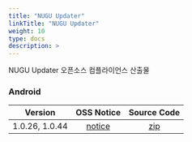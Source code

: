 ```yaml
---
title: "NUGU Updater"
linkTitle: "NUGU Updater"
weight: 10
type: docs
description: >
---
```


NUGU Updater 오픈소스 컴플라이언스 산출물

### Android

| Version | OSS Notice | Source Code |
|---|:---:|:---:|
| 1.0.26, 1.0.44 | [notice](https://opensource.sktelecom.com/compliance_artifacts/nugu_updater/android/1.0.26_1.0.44/Nuguupdater_OSS_Notice.zip)  | [zip](https://opensource.sktelecom.com/compliance_artifacts/nugu_updater/android/1.0.26_1.0.44/jsr-305.zip) |